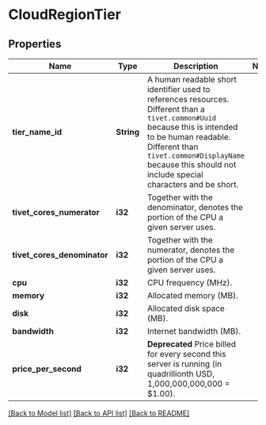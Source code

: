 # CloudRegionTier

## Properties

Name | Type | Description | Notes
------------ | ------------- | ------------- | -------------
**tier_name_id** | **String** | A human readable short identifier used to references resources. Different than a `tivet.common#Uuid` because this is intended to be human readable. Different than `tivet.common#DisplayName` because this should not include special characters and be short. | 
**tivet_cores_numerator** | **i32** | Together with the denominator, denotes the portion of the CPU a given server uses. | 
**tivet_cores_denominator** | **i32** | Together with the numerator, denotes the portion of the CPU a given server uses. | 
**cpu** | **i32** | CPU frequency (MHz). | 
**memory** | **i32** | Allocated memory (MB). | 
**disk** | **i32** | Allocated disk space (MB). | 
**bandwidth** | **i32** | Internet bandwidth (MB). | 
**price_per_second** | **i32** | **Deprecated** Price billed for every second this server is running (in quadrillionth USD, 1,000,000,000,000 = $1.00). | 

[[Back to Model list]](../README.md#documentation-for-models) [[Back to API list]](../README.md#documentation-for-api-endpoints) [[Back to README]](../README.md)


